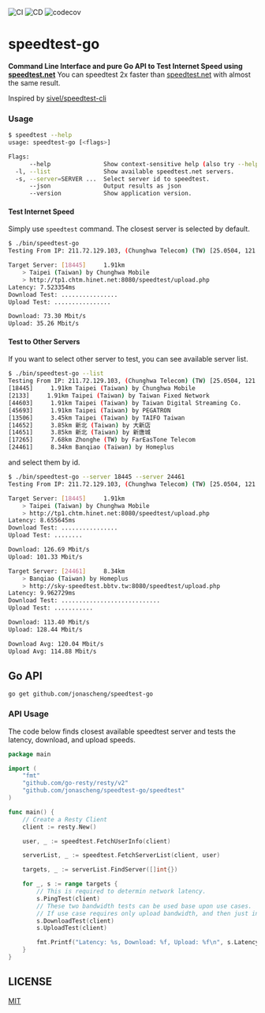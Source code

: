 ![CI](https://github.com/jonascheng/speedtest-go/actions/workflows/ci.yaml/badge.svg)
![CD](https://github.com/jonascheng/speedtest-go/actions/workflows/cd.yaml/badge.svg)
![codecov](https://codecov.io/gh/jonascheng/speedtest-go/branch/main/graph/badge.svg)

# speedtest-go
**Command Line Interface and pure Go API to Test Internet Speed using [speedtest.net](http://www.speedtest.net/)**
You can speedtest 2x faster than [speedtest.net](http://www.speedtest.net/) with almost the same result.

Inspired by [sivel/speedtest-cli](https://github.com/sivel/speedtest-cli)

### Usage

```bash
$ speedtest --help
usage: speedtest-go [<flags>]

Flags:
      --help               Show context-sensitive help (also try --help-long and --help-man).
  -l, --list               Show available speedtest.net servers.
  -s, --server=SERVER ...  Select server id to speedtest.
      --json               Output results as json
      --version            Show application version.
```

#### Test Internet Speed

Simply use `speedtest` command. The closest server is selected by default.

```bash
$ ./bin/speedtest-go
Testing From IP: 211.72.129.103, (Chunghwa Telecom) (TW) [25.0504, 121.5324]

Target Server: [18445]     1.91km
	> Taipei (Taiwan) by Chunghwa Mobile
	> http://tp1.chtm.hinet.net:8080/speedtest/upload.php
Latency: 7.523354ms
Download Test: ................
Upload Test: ................

Download: 73.30 Mbit/s
Upload: 35.26 Mbit/s
```

#### Test to Other Servers

If you want to select other server to test, you can see available server list.

```bash
$ ./bin/speedtest-go --list
Testing From IP: 211.72.129.103, (Chunghwa Telecom) (TW) [25.0504, 121.5324]
[18445]     1.91km Taipei (Taiwan) by Chunghwa Mobile
[2133]     1.91km Taipei (Taiwan) by Taiwan Fixed Network
[44603]     1.91km Taipei (Taiwan) by Taiwan Digital Streaming Co.
[45693]     1.91km Taipei (Taiwan) by PEGATRON
[13506]     3.45km Taipei (Taiwan) by TAIFO Taiwan
[14652]     3.85km 新北 (Taiwan) by 大新店
[14651]     3.85km 新北 (Taiwan) by 新唐城
[17265]     7.68km Zhonghe (TW) by FarEasTone Telecom
[24461]     8.34km Banqiao (Taiwan) by Homeplus
```

and select them by id.

```bash
$ ./bin/speedtest-go --server 18445 --server 24461
Testing From IP: 211.72.129.103, (Chunghwa Telecom) (TW) [25.0504, 121.5324]

Target Server: [18445]     1.91km
	> Taipei (Taiwan) by Chunghwa Mobile
	> http://tp1.chtm.hinet.net:8080/speedtest/upload.php
Latency: 8.655645ms
Download Test: ................
Upload Test: ........

Download: 126.69 Mbit/s
Upload: 101.33 Mbit/s

Target Server: [24461]     8.34km
	> Banqiao (Taiwan) by Homeplus
	> http://sky-speedtest.bbtv.tw:8080/speedtest/upload.php
Latency: 9.962729ms
Download Test: ............................
Upload Test: ...........

Download: 113.40 Mbit/s
Upload: 128.44 Mbit/s

Download Avg: 120.04 Mbit/s
Upload Avg: 114.88 Mbit/s
```

## Go API

```
go get github.com/jonascheng/speedtest-go
```

### API Usage
The code below finds closest available speedtest server and tests the latency, download, and upload speeds.

```go
package main

import (
	"fmt"
	"github.com/go-resty/resty/v2"
	"github.com/jonascheng/speedtest-go/speedtest"
)

func main() {
	// Create a Resty Client
	client := resty.New()

	user, _ := speedtest.FetchUserInfo(client)

	serverList, _ := speedtest.FetchServerList(client, user)

	targets, _ := serverList.FindServer([]int{})

	for _, s := range targets {
		// This is required to determin network latency.
		s.PingTest(client)
		// These two bandwidth tests can be used base upon use cases.
		// If use case requires only upload bandwidth, and then just invoke UploadTest to obtain ULSpeed.
		s.DownloadTest(client)
		s.UploadTest(client)

		fmt.Printf("Latency: %s, Download: %f, Upload: %f\n", s.Latency, s.DLSpeed, s.ULSpeed)
	}
}
```

## LICENSE

[MIT](https://github.com/jonascheng/speedtest-go/blob/master/LICENSE)

